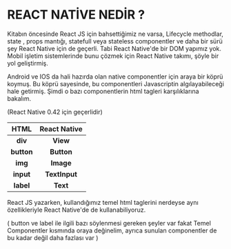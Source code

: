 # REACT NATİVE NEDİR ?

Kitabın öncesinde React JS için bahsettiğimiz ne varsa, Lifecycle methodlar, state , props mantığı,  statefull veya stateless componentler ve daha bir sürü şey React Native için de geçerli. Tabi React Native'de bir DOM yapımız yok. Mobil işletim sistemlerinde bunu çözmek için React Native takımı, şöyle bir yol geliştirmiş.

Android ve IOS da hali hazırda olan native componentler için araya bir köprü koymuş. Bu köprü sayesinde, bu componentleri Javascriptin algılayabileceği hale getirmiş. Şimdi o bazı componentlerin html tagleri karşılıklarına bakalım.

\(React Native 0.42 için geçerlidir\)

| **HTML** | **React Native** |
| :---: | :---: |
| **div** | **View** |
| **button** | **Button** |
| **img** | **Image** |
| **input** | **TextInput** |
| **label** | **Text** |

React JS yazarken, kullandığımız temel html taglerini nerdeyse aynı özellikleriyle React Native'de de kullanabiliyoruz.

\( button ve label ile ilgili bazı söylenmesi gereken şeyler var fakat Temel Componentler kısmında oraya değinelim, ayrıca sunulan componentler de bu kadar değil daha fazlası var \)

